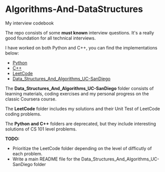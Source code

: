 # Algorithms-And-DataStructures
My interview codebook

The repo consists of some <strong>must known</strong> interview questions.
It's a really good foundation for all technical interviews.


I have worked on both Python and C++, you can find the implementations below:
* [Python](https://github.com/evangelosc/Algorithms-And-DataStructures/tree/master/Python)
* [C++](https://github.com/evangelosc/Algorithms-And-DataStructures/tree/master/C%2B%2B)
* [LeetCode](https://github.com/evangelosc/Algorithms-And-DataStructures/tree/master/LeetCode)
* [Data_Structures_And_Algorithms_UC-SanDiego](https://github.com/evangelosc/Algorithms-And-DataStructures/tree/master/Data_Structures_And_Algorithms-UC_SanDiego)

The <strong>Data_Structures_And_Algorithms_UC-SanDiego</strong> folder consists of learning materials, coding exercises and my personal progress on the classic Coursera course.

The <strong>LeetCode</strong> folder includes my solutions and their Unit Test of LeetCode coding problems.

The <strong>Python and C++</strong> folders are deprecated, but they include interesting solutions of CS 101 level problems.

<strong>TODO:</strong>
* Prioritize the LeetCode folder depending on the level of difficutly of each problem.
* Write a main README file for the Data_Structures_And_Algorithms_UC-SanDiego folder